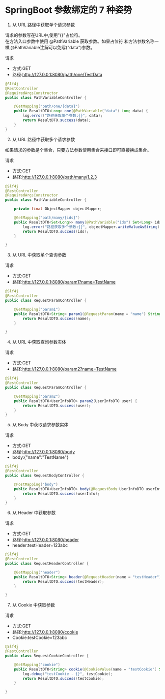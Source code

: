 # SpringBoot 参数绑定的 7 种姿势

1. 从 URL 路径中获取单个请求参数

请求的参数写在URL中,使用"{}"占位符。  
在方法入口参数中使用 @PathVariable 获取参数。如果占位符 和方法参数名称一样,@PathVariable注解可以免写("data")参数。

请求
+ 方式:GET
+ 路径:http://127.0.0.1:8080/path/one/TestData

```java
@Slf4j
@RestController
@RequiredArgsConstructor
public class PathVariableController {

    @GetMapping("path/one/{data}")
    public ResultDTO<Long> one(@PathVariable("data") Long data) {
        log.error("路径获取单个参数:{}", data);
        return ResultDTO.success(data);
    }
}
```

2. 从 URL 路径中获取多个请求参数

如果请求的参数是个集合，只要方法参数使用集合来接口即可直接换成集合。

请求
+ 方式:GET
+ 路径:http://127.0.0.1:8080/path/many/1,2,3

```java
@Slf4j
@RestController
@RequiredArgsConstructor
public class PathVariableController {

    private final ObjectMapper objectMapper;

    @GetMapping("path/many/{ids}")
    public ResultDTO<Set<Long>> many(@PathVariable("ids") Set<Long> ids) throws JsonProcessingException {
        log.error("路径获取多个参数:{}", objectMapper.writeValueAsString(ids));
        return ResultDTO.success(ids);
    }

}
```

3. 从 URL 中获取单个查询参数

请求
+ 方式:GET
+ 路径:http://127.0.0.1:8080/param1?name=TestName

```java
@Slf4j
@RestController
public class RequestParamController {

    @GetMapping("param1")
    public ResultDTO<String> param1(@RequestParam(name = "name") String name) {
        return ResultDTO.success(name);
    }

}
```

4. 从 URL 中获取查询参数实体

请求
+ 方式:GET
+ 路径:http://127.0.0.1:8080/param2?name=TestName

```java
@Slf4j
@RestController
public class RequestParamController {

    @GetMapping("param2")
    public ResultDTO<UserInfoDTO> param2(UserInfoDTO user) {
        return ResultDTO.success(user);
    }
}
```

5. 从 Body 中获取请求参数实体

请求
+ 方式:GET
+ 路径:http://127.0.0.1:8080/body
+ body:{"name":"TestName"}

```java
@Slf4j
@RestController
public class RequestBodyController {

    @PostMapping("body")
    public ResultDTO<UserInfoDTO> body(@RequestBody UserInfoDTO userInfo) {
        return ResultDTO.success(userInfo);
    }
}
```

6. 从 Header 中获取参数

请求
+ 方式:GET
+ 路径:http://127.0.0.1:8080/header
+ header:testHeader=123abc

```java
@Slf4j
@RestController
public class RequestHeaderController {

    @GetMapping("header")
    public ResultDTO<String> header(@RequestHeader(name = "testHeader") String testHeader) {
        return ResultDTO.success(testHeader);
    }

}
```

7. 从 Cookie 中获取参数

请求
+ 方式:GET
+ 路径:http://127.0.0.1:8080/cookie
+ Cookie:testCookie=123abc

```java
@Slf4j
@RestController
public class RequestCookieController {

    @GetMapping("cookie")
    public ResultDTO<String> cookie(@CookieValue(name = "testCookie") String testCookie) {
        log.debug("testCookie - {}", testCookie);
        return ResultDTO.success(testCookie);
    }

}
```





